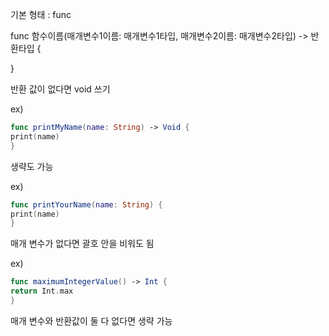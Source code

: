 기본 형태 : func

func 함수이름(매개변수1이름: 매개변수1타입, 매개변수2이름: 매개변수2타입) -> 반환타입 {

}

반환 값이 없다면 void 쓰기

ex)

```swift
func printMyName(name: String) -> Void {
print(name)
}
```

생략도 가능

ex)

```swift
func printYourName(name: String) {
print(name)
}
```

매개 변수가 없다면 괄호 안을 비워도 됨

ex)

```swift
func maximumIntegerValue() -> Int {
return Int.max
}
```

매개 변수와 반환값이 둘 다 없다면 생략 가능